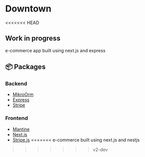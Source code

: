 # Downtown

<<<<<<< HEAD
## **Work in progress**

e-commerce app built using next.js and express

## 📦 Packages

### Backend

- [MikroOrm](https://mikro-orm.io/)
- [Express](https://expressjs.com/)
- [Stripe](https://stripe.com/docs/api?lang=node)

### Frontend

- [Mantine](https://mantine.dev/)
- [Next.js](https://nextjs.org/)
- [Stripe.js](https://stripe.com/docs/js)
=======
e-commerce built using next.js and nestjs
>>>>>>> v2-dev
